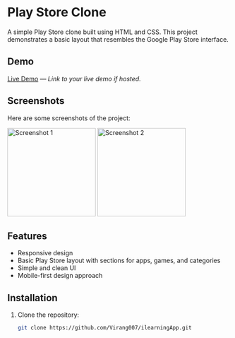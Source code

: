 # Play Store Clone

A simple Play Store clone built using HTML and CSS. This project demonstrates a basic layout that resembles the Google Play Store interface.

## Demo

[Live Demo](#) — _Link to your live demo if hosted._

## Screenshots

Here are some screenshots of the project:

<img src="https://github.com/user-attachments/assets/56ea8a00-e499-4bbc-9f6b-c0e016410584" alt="Screenshot 1"  width="200" />

<img src="https://github.com/user-attachments/assets/8130c4ef-d2ab-4d6b-be32-c356a0fbe6d1" alt="Screenshot 2" width="200" />

## Features

- Responsive design
- Basic Play Store layout with sections for apps, games, and categories
- Simple and clean UI
- Mobile-first design approach

## Installation

1. Clone the repository:

   ```bash
   git clone https://github.com/Virang007/ilearningApp.git



